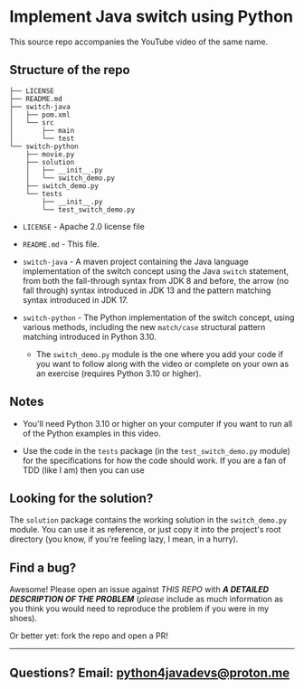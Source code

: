 # Implement Java switch using Python

This source repo accompanies the YouTube video of the same name.

Structure of the repo
----

```
├── LICENSE
├── README.md
├── switch-java
│   ├── pom.xml
│   └── src
│       ├── main
│       └── test
└── switch-python
    ├── movie.py
    ├── solution
    │   ├── __init__.py
    │   └── switch_demo.py
    ├── switch_demo.py
    └── tests
        ├── __init__.py
        └── test_switch_demo.py
```

* `LICENSE` - Apache 2.0 license file

* `README.md` - This file.

* `switch-java` - A maven project containing the Java language implementation of the switch concept using the Java `switch` statement, from both the fall-through syntax from JDK 8 and before, the arrow (no fall through) syntax introduced in JDK 13 and the pattern matching syntax introduced in JDK 17.

* `switch-python` - The Python implementation of the switch concept, using various methods, including the new `match/case` structural pattern matching introduced in Python 3.10. 

    * The `switch_demo.py` module is the one where you add your code if you want to follow along with the video
    or complete on your own as an exercise (requires Python 3.10 or higher).


Notes
----

* You'll need Python 3.10 or higher on your computer if you want to run all of the Python examples in this video.

* Use the code in the `tests` package (in the `test_switch_demo.py` module) for the specifications for how the code should work. If you are a fan of TDD (like I am)
then you can use 


Looking for the solution?
----
The `solution` package contains the working solution in the `switch_demo.py` module.
You can use it as reference, or just copy it into the project's root directory (you know, if you're feeling lazy, I mean, in a hurry).


Find a bug?
----
Awesome! Please open an issue against *THIS REPO* with ***A DETAILED DESCRIPTION OF THE PROBLEM*** (*please* include
as much information as you think you would need to reproduce the problem if you were in my shoes).

Or better yet: fork the repo and open a PR!

----

Questions? Email: python4javadevs@proton.me
----